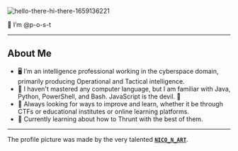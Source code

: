 ![hello-there-hi-there-1659136221](https://github.com/user-attachments/assets/4ec363cb-7ff9-4816-bce9-830b399762b4) 

👋 I’m @p-o-s-t

---
## About Me
- 🖥️ I’m an intelligence professional working in the cyberspace domain, primarily producing Operational and Tactical intelligence.
- 🌱 I haven't mastered any computer language, but I am familiar with Java, Python, PowerShell, and Bash.  JavaScript is the devil. 👿
- 🏫 Always looking for ways to improve and learn, whether it be through CTFs or educational institutes or online learning platforms.
- 🧠 Currently learning about how to Thrunt with the best of them.
---

The profile picture was made by the very talented **[`NICO_N_ART`](https://www.artstation.com/nico_n)**.
<!---
p-o-s-t/p-o-s-t is a ✨ special ✨ repository because its `README.md` (this file) appears on your GitHub profile.
You can click the Preview link to take a look at your changes.
--->
